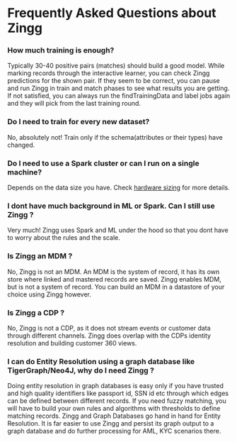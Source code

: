 # Frequently Asked Questions about Zingg

### How much training is enough?

Typically 30-40 positive pairs (matches) should build a good model. While marking records through the interactive learner, you can check Zingg predictions for the shown pair. If they seem to be correct, you can pause and run Zingg in train and match phases to see what results you are getting. If not satisfied, you can always run the findTrainingData and label jobs again and they will pick from the last training round.

### Do I need to train for every new dataset?

No, absolutely not! Train only if the schema(attributes or their types) have changed. 

### Do I need to use a Spark cluster or can I run on a single machine?

Depends on the data size you have. Check [hardware sizing](hardwareSizing.md) for more details.

### I dont have much background in ML or Spark. Can I still use Zingg ?

Very much! Zingg uses Spark and ML under the hood so that you dont have to worry about the rules and the scale. 

### Is Zingg an MDM ?

No, Zingg is not an MDM. An MDM is the system of record, it has its own store where linked and mastered records are saved. Zingg enables MDM, but is not a system of record. You can build an MDM in a datastore of your choice using Zingg however. 

### Is Zingg a CDP ?

No, Zingg is not a CDP, as it does not stream events or customer data through different channels. Zingg does overlap with the CDPs identity resolution and building customer 360 views. 

### I can do Entity Resolution using a graph database like TigerGraph/Neo4J, why do I need Zingg ?

Doing entity resolution in graph databases is easy only if you have trusted and high quality identifiers like passport id, SSN id etc through which edges can be defined between different records. If you need fuzzy matching, you will have to build your own rules and algorithms with thresholds to define matching records. Zingg and Graph Databases go hand in hand for Entity Resolution. It is far easier to use Zingg and persist its graph output to a graph database and do further processing for AML, KYC scenarios there. 
